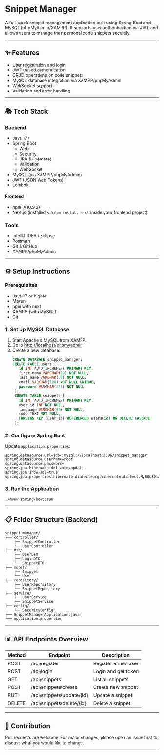 # Snippet Manager

A full-stack snippet management application built using Spring Boot and MySQL (phpMyAdmin/XAMPP). It supports user authentication via JWT and allows users to manage their personal code snippets securely.

---

## ✨ Features

- User registration and login
- JWT-based authentication
- CRUD operations on code snippets
- MySQL database integration via XAMPP/phpMyAdmin
- WebSocket support
- Validation and error handling

---

## 📚 Tech Stack

### Backend
- Java 17+
- Spring Boot
  - Web
  - Security
  - JPA (Hibernate)
  - Validation
  - WebSocket
- MySQL (via XAMPP/phpMyAdmin)
- JWT (JSON Web Tokens)
- Lombok

#### Frontend
- npm (v10.9.2)
- Next.js (installed via `npm install next` inside your frontend project)

### Tools
- IntelliJ IDEA / Eclipse
- Postman
- Git & GitHub
- XAMPP/phpMyAdmin

---

## ⚙️ Setup Instructions

### Prerequisites
- Java 17 or higher
- Maven
- npm with next
- XAMPP (with MySQL)
- Git

### 1. Set Up MySQL Database

1. Start Apache & MySQL from XAMPP.
2. Go to [http://localhost/phpmyadmin](http://localhost/phpmyadmin).
3. Create a new database:
   ```sql
   CREATE DATABASE snippet_manager;
   CREATE TABLE users (
      id INT AUTO_INCREMENT PRIMARY KEY,
      first_name VARCHAR(50) NOT NULL,
      last_name VARCHAR(50) NOT NULL,
      email VARCHAR(100) NOT NULL UNIQUE,
      password VARCHAR(255) NOT NULL
    );
    CREATE TABLE snippets (
      id INT AUTO_INCREMENT PRIMARY KEY,
      user_id INT NOT NULL,
      language VARCHAR(50) NOT NULL,
      code TEXT NOT NULL,
      FOREIGN KEY (user_id) REFERENCES users(id) ON DELETE CASCADE
    );

   ```

### 2. Configure Spring Boot

Update `application.properties`:
```properties
spring.datasource.url=jdbc:mysql://localhost:3306/snippet_manager
spring.datasource.username=root
spring.datasource.password=
spring.jpa.hibernate.ddl-auto=update
spring.jpa.show-sql=true
spring.jpa.properties.hibernate.dialect=org.hibernate.dialect.MySQL8Dialect
```

### 3. Run the Application
```bash
./mvnw spring-boot:run
```

---
## 📋 Folder Structure (Backend)

```
snippet_manager/
├── controller/
    ├── SnippetController
    └── UserController
├── dto/
    ├── UserDTO
    ├── LoginDTO
    └── SnippetDTO
├── model/
    ├── Snippet
    └── User
├── repository/
    ├── UserReporsitory
    └── SnippetRepository
├── service/
    ├── UserService
    └── SnippetService
├── config/
    └── SecurityConfig
├── SnippetManagerApplication.java
└── application.properties
```

---

## 📊 API Endpoints Overview

| Method | Endpoint                    | Description          |
|--------|-----------------------------|----------------------|
| POST   | /api/register               | Register a new user |
| POST   | /api/login                  | Login and get token |
| GET    | /api/snippets               | List all snippets    |
| POST   | /api/snippets/create        | Create new snippet   |
| PUT    | /api/snippets/update/{id}   | Update a snippet     |
| DELETE | /api/snippets/delete/{id}   | Delete a snippet     |

---

## 🚀 Contribution

Pull requests are welcome. For major changes, please open an issue first to discuss what you would like to change.

---